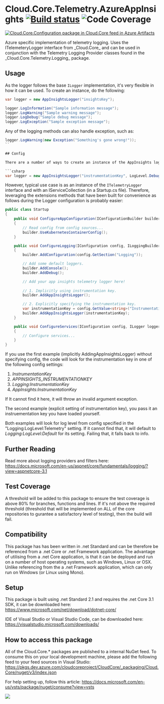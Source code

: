 # **Cloud.Core.Telemetry.AzureAppInsights** [![Build status](https://dev.azure.com/cloudcoreproject/CloudCore/_apis/build/status/Cloud.Core/Cloud.Core.Telemetry.AzureAppInsights_Package)](https://dev.azure.com/cloudcoreproject/CloudCore/_build/latest?definitionId=10) ![Code Coverage](https://cloud1core.blob.core.windows.net/codecoveragebadges/Cloud.Core.Telemetry.AzureAppInsights-LineCoverage.png) 
[![Cloud.Core.Configuration package in Cloud.Core feed in Azure Artifacts](https://feeds.dev.azure.com/cloudcoreproject/dfc5e3d0-a562-46fe-8070-7901ac8e64a0/_apis/public/Packaging/Feeds/8949198b-5c74-42af-9d30-e8c462acada6/Packages/e71ddf20-f66a-45da-b672-c32798cf1e51/Badge)](https://dev.azure.com/cloudcoreproject/CloudCore/_packaging?_a=package&feed=8949198b-5c74-42af-9d30-e8c462acada6&package=e71ddf20-f66a-45da-b672-c32798cf1e51&preferRelease=true)



<div id="description">
Azure specific implementation of telemetry logging.  Uses the ITelemeteryLogger interface from _Cloud.Core_ and can be used in conjunction with the Telemetry Logging
Provider classes found in the _Cloud.Core.Telemetry.Logging_ package.
</div>

## Usage

As the logger follows the base `ILogger` implementation, it's very flexible in how it can be used.  To create an instance, do the following:

```csharp
var logger = new AppInsightsLogger("insightsKey");

logger.LogInformation("Sample information message");
logger.LogWarning("Sample warning message");
logger.LogDebug("Sample debug message");
logger.LogException("Sample exception message");
```

Any of the logging methods can also handle exception, such as:

```csharp
logger.LogWarning(new Exception("Something's gone wrong!"));
``

## Config

There are a number of ways to create an instance of the AppInsights logger, the simpliest and most direct way is the following:

```csharp
var logger = new AppInsightsLogger("instrumentationKey", LogLevel.Debug);
```

However, typical use case is as an instance of the `ITelemetryLogger` interface and with an IServiceCollection (in a Startup.cs file).  Therefore, leveraging the extensions methods that have been built for convenience as follows during the Logger configuration is probably easier:

```csharp
public class Startup
{
    public void ConfigureAppConfiguration(IConfigurationBuilder builder)
    {
        // Read config from config sources...
        builder.UseKubernetesContainerConfig();
    }

    public void ConfigureLogging(IConfiguration config, ILoggingBuilder builder)
    {
        builder.AddConfiguration(config.GetSection("Logging"));

        // Add some default loggers.
        builder.AddConsole();
        builder.AddDebug();

        // Add your app insights telemetry logger here!
        
        // 1. Implicitly using instrumentation key.
        builder.AddAppInsightsLogger();

        // 2. Explicitly specifying the instrumentation key.
        var instrumentationKey = config.GetValue<string>("InstrumentationKey");
        builder.AddAppInsightsLogger(instrumentationKey);
    }

    public void ConfigureServices(IConfiguration config, ILogger logger, IServiceCollection services)
    {
        // Configure services...
    }
}
```

If you use the first example (implicitly AddingAppInsightsLogger) without specifying config, the code will look for the instrumentation key in one of the following config settings:

1. _InstrumentationKey_
2. _APPINSIGHTS_INSTRUMENTATIONKEY_
3. _Logging:InstrumentationKey_
4. _AppInsights:InstrumentationKey_

If It cannot find it here, it will throw an invalid argument exception.

The second example (explicit setting of instrumentation key), you pass it an instruementation key you have loaded yourself.

Both examples will look for log level from config specified in the "Logging:LogLevel:Telemetry" setting.  If it cannot find that, it will default to _Logging:LogLevel:Default_ for its setting.  Failing that, it falls back to info.

## Further Reading

Read more about logging providers and filters here:
https://docs.microsoft.com/en-us/aspnet/core/fundamentals/logging/?view=aspnetcore-3.1

## Test Coverage
A threshold will be added to this package to ensure the test coverage is above 80% for branches, functions and lines.  If it's not above the required threshold 
(threshold that will be implemented on ALL of the core repositories to gurantee a satisfactory level of testing), then the build will fail.

## Compatibility
This package has has been written in .net Standard and can be therefore be referenced from a .net Core or .net Framework application. The advantage of utilising from a .net Core application, 
is that it can be deployed and run on a number of host operating systems, such as Windows, Linux or OSX.  Unlike referencing from the a .net Framework application, which can only run on 
Windows (or Linux using Mono).
 
## Setup
This package is built using .net Standard 2.1 and requires the .net Core 3.1 SDK, it can be downloaded here: 
https://www.microsoft.com/net/download/dotnet-core/

IDE of Visual Studio or Visual Studio Code, can be downloaded here:
https://visualstudio.microsoft.com/downloads/

## How to access this package
All of the Cloud.Core.* packages are published to a internal NuGet feed.  To consume this on your local development machine, please add the following feed to your feed sources in Visual Studio:
https://pkgs.dev.azure.com/cloudcoreproject/CloudCore/_packaging/Cloud.Core/nuget/v3/index.json
 
For help setting up, follow this article: https://docs.microsoft.com/en-us/vsts/package/nuget/consume?view=vsts


<img src="https://cloud1core.blob.core.windows.net/icons/cloud_core_small.PNG" />
